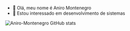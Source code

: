 - 👋 Olá, meu nome é Aniro Montenegro
- 👀 Estou interessado em desenvolvimento de sistemas


![Aniro-Montenegro GitHub stats](https://github-readme-stats.vercel.app/api?username=Aniro-Montenegro&theme=dark&show_icons=true)
<link rel="stylesheet" href="https://cdn.jsdelivr.net/gh/devicons/devicon@v2.14.0/devicon.min.css">

